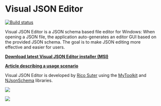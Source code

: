 # Visual JSON Editor

[![Build status](https://ci.appveyor.com/api/projects/status/x25686ex1dp8smax?svg=true)](https://ci.appveyor.com/project/rsuter/visualjsoneditor)

Visual JSON Editor is a JSON schema based file editor for Windows: When opening a JSON file, the application auto-generates an editor GUI based on the provided JSON schema. The goal is to make JSON editing more effective and easier for users. 

**[Download latest Visual JSON Editor installer (MSI)](http://rsuter.com/Projects/VisualJsonEditor/installer.php)**

**[Article describing a usage scenario](http://blog.rsuter.com/?p=795)**

Visual JSON Editor is developed by [Rico Suter](http://rsuter.com) using the [MyToolkit](http://mytoolkit.io) and [NJsonSchema](http://njsonschema.org) libraries. 

![](http://rsuter.com/Projects/VisualJsonEditor/Screenshot02.png)

![](http://rsuter.com/Projects/VisualJsonEditor/Screenshot01.png)
